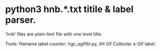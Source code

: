 # python3 hnb.*.txt titile & label parser.
'hnb' files are plain-text file with one level title.

Tools: filename label counter: hgc_agiflbl.py, liH Gif Collecter a-Gif label.
